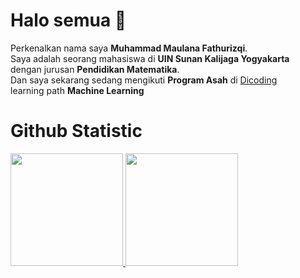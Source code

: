 <p><h1>Halo semua 👋</h1></p>

<p>Perkenalkan nama saya <strong>Muhammad Maulana Fathurizqi</strong>.<br>
  Saya adalah seorang mahasiswa di <strong>UIN Sunan Kalijaga Yogyakarta</strong><br>
  dengan jurusan <strong>Pendidikan Matematika</strong>.<br>
  Dan saya sekarang sedang mengikuti <strong>Program Asah</strong> di <a href="https://www.dicoding.com/"> Dicoding</a><br>
  learning path <strong>Machine Learning</strong>
</p>

<p><h1>Github Statistic</h1></h1></p>
<p align="left">
<a href="https://github.com/penuliscode">
  <img height="180em" src="https://github-readme-stats-eight-theta.vercel.app/api?username=FarizPgY&show_icons=true&theme=algolia&include_all_commits=true&count_private=true"/>
  <img height="180em" src="https://github-readme-stats-eight-theta.vercel.app/api/top-langs/?username=FarizPgY&layout=compact&theme=algolia"/>
</a>
</p>
